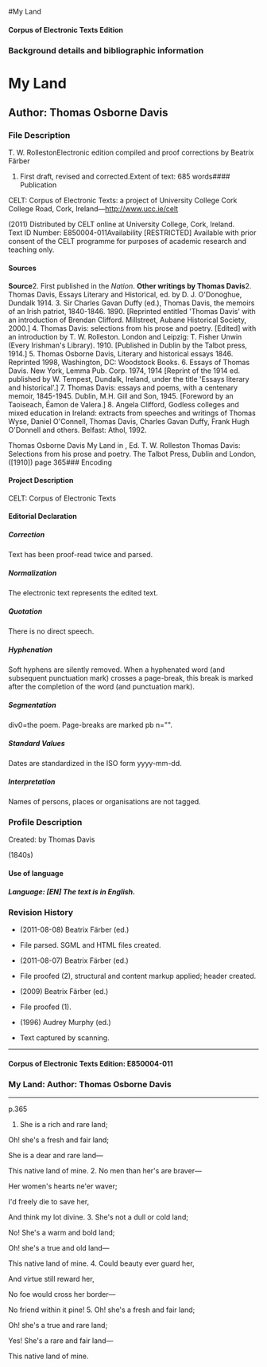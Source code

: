 

#My Land


<!-- // 
 function footNote(link) {
 openpopup = window.open(link,"openpopup","width=512,height=128,left=256,top=256,resizable=no,scrollbars=1,menubar=1,statusbar=0,toolbar=0");
}
// -->



#### Corpus of Electronic Texts Edition


### Background details and bibliographic information


My Land
=======


Author: Thomas Osborne Davis
----------------------------


### File Description

T. W. RollestonElectronic edition compiled and proof corrections by Beatrix Färber

 1. First draft, revised and corrected.Extent of text: 
685 words#### Publication


CELT: Corpus of Electronic Texts: a project of University College Cork  
College Road, Cork, Ireland—http://www.ucc.ie/celt

 (2011) Distributed by CELT online at University College, Cork, Ireland.  
Text ID Number: E850004-011Availability [RESTRICTED] 
Available with prior consent of the CELT programme for purposes of academic research and teaching only.


#### Sources


**Source**2. First published in the *Nation*.
**Other writings by Thomas Davis**2. Thomas Davis, Essays Literary and Historical, ed. by D. J. O'Donoghue, Dundalk 1914.
3. Sir Charles Gavan Duffy (ed.), Thomas Davis, the memoirs of an Irish patriot, 1840-1846. 1890. [Reprinted entitled 'Thomas Davis' with an introduction of Brendan Clifford. Millstreet, Aubane Historical Society, 2000.]
4. Thomas Davis: selections from his prose and poetry. [Edited] with an introduction by T. W. Rolleston. London and Leipzig: T. Fisher Unwin (Every Irishman's Library). 1910. [Published in Dublin by the Talbot press, 1914.]
5. Thomas Osborne Davis, Literary and historical essays 1846. Reprinted 1998, Washington, DC: Woodstock Books.
6. Essays of Thomas Davis. New York, Lemma Pub. Corp. 1974, 1914 [Reprint of the 1914 ed. published by W. Tempest, Dundalk, Ireland, under the title 'Essays literary and historical'.]
7. Thomas Davis: essays and poems, with a centenary memoir, 1845-1945. Dublin, M.H. Gill and Son, 1945. [Foreword by an Taoiseach, Éamon de Valera.]
8. Angela Clifford, Godless colleges and mixed education in Ireland: extracts from speeches and writings of Thomas Wyse, Daniel O'Connell, Thomas Davis, Charles Gavan Duffy, Frank Hugh O'Donnell and others. Belfast: Athol, 1992.

Thomas Osborne Davis My Land in , Ed. T. W. Rolleston Thomas Davis: Selections from his prose and poetry. The Talbot Press, Dublin and London, ([1910]) page 365### Encoding


#### Project Description


CELT: Corpus of Electronic Texts


#### Editorial Declaration


##### Correction


Text has been proof-read twice and parsed.


##### Normalization


The electronic text represents the edited text.


##### Quotation


There is no direct speech.


##### Hyphenation


Soft hyphens are silently removed. When a hyphenated word (and subsequent punctuation mark) crosses a page-break, this break is marked after the completion of the word (and punctuation mark).


##### Segmentation


div0=the poem. Page-breaks are marked pb n="".


##### Standard Values


Dates are standardized in the ISO form yyyy-mm-dd.


##### Interpretation


Names of persons, places or organisations are not tagged.


### Profile Description


Created: by Thomas Davis

 (1840s) 
#### Use of language


##### Language: [EN] The text is in English.


### Revision History


* (2011-08-08) Beatrix Färber (ed.)

* File parsed. SGML and HTML files created.
* (2011-08-07) Beatrix Färber (ed.)

* File proofed (2), structural and content markup applied; header created.
* (2009) Beatrix Färber (ed.)

* File proofed (1).
* (1996) Audrey Murphy (ed.)

* Text captured by scanning.




---


#### Corpus of Electronic Texts Edition: E850004-011


### My Land: Author: Thomas Osborne Davis




---

p.365


1. She is a rich and rare land;
  
Oh! she's a fresh and fair land;
  
She is a dear and rare land—
  
This native land of mine.
2. No men than her's are braver—
  
Her women's hearts ne'er waver;
  
I'd freely die to save her,
  
And think my lot divine.
3. She's not a dull or cold land;
  
No! She's a warm and bold land;
  
Oh! she's a true and old land—
  
This native land of mine.
4. Could beauty ever guard her,
  
And virtue still reward her,
  
No foe would cross her border—
  
No friend within it pine!
5. Oh! she's a fresh and fair land;
  
Oh! she's a true and rare land;
  
Yes! She's a rare and fair land—
  
This native land of mine.








